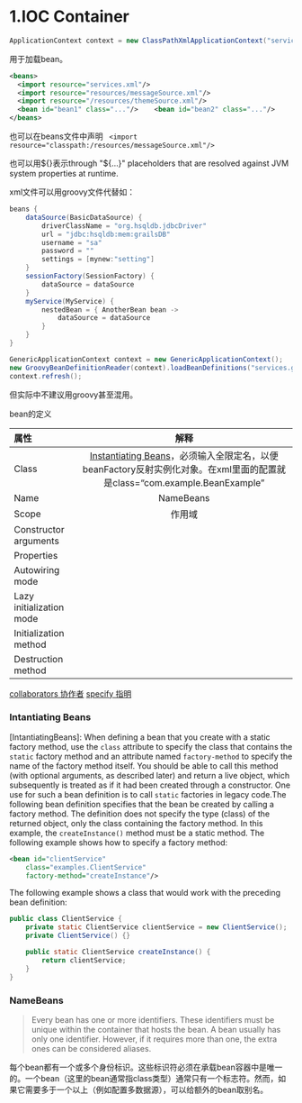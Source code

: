  1.IOC Container
====

```java
ApplicationContext context = new ClassPathXmlApplicationContext("services.xml", "daos.xml");
```

用于加载bean。

```xml
<beans>    
  <import resource="services.xml"/>    
  <import resource="resources/messageSource.xml"/>    
  <import resource="/resources/themeSource.xml"/>     
  <bean id="bean1" class="..."/>    <bean id="bean2" class="..."/> 
</beans>
```

也可以在beans文件中声明 ``` <import resource="classpath:/resources/messageSource.xml"/>```

也可以用${}表示through "${…}" placeholders that are resolved against JVM system properties at runtime.

xml文件可以用groovy文件代替如：

```groovy
beans {
    dataSource(BasicDataSource) {
        driverClassName = "org.hsqldb.jdbcDriver"
        url = "jdbc:hsqldb:mem:grailsDB"
        username = "sa"
        password = ""
        settings = [mynew:"setting"]
    }
    sessionFactory(SessionFactory) {
        dataSource = dataSource
    }
    myService(MyService) {
        nestedBean = { AnotherBean bean ->
            dataSource = dataSource
        }
    }
}
```

```java
GenericApplicationContext context = new GenericApplicationContext();
new GroovyBeanDefinitionReader(context).loadBeanDefinitions("services.groovy","daos.groovy");
context.refresh();
```
但实际中不建议用groovy甚至混用。

bean的定义

| 属性 | 解释 |
|:---|:---:|
| Class | [Instantiating Beans](https://docs.spring.io/spring/docs/5.2.1.RELEASE/spring-framework-reference/core.html#beans-factory-class)，必须输入全限定名，以便beanFactory反射实例化对象。在xml里面的配置就是class=“com.example.BeanExample” |
| Name |NameBeans|
| Scope |作用域|
| Constructor arguments ||
| Properties ||
| Autowiring mode ||
| Lazy initialization mode ||
| Initialization method | |
| Destruction method | |









<u>collaborators	协作者</u>
<u>specify	指明</u>

### Intantiating Beans 
[IntantiatingBeans]:	When defining a bean that you create with a static factory method, use the `class` attribute to specify the class that contains the `static` factory method and an attribute named `factory-method` to specify the name of the factory method itself. You should be able to call this method (with optional arguments, as described later) and return a live object, which subsequently is treated as if it had been created through a constructor. One use for such a bean definition is to call `static` factories in legacy code.The following bean definition specifies that the bean be created by calling a factory method. The definition does not specify the type (class) of the returned object, only the class containing the factory method. In this example, the `createInstance()` method must be a static method. The following example shows how to specify a factory method:

```xml
<bean id="clientService"
    class="examples.ClientService"
    factory-method="createInstance"/>
```

The following example shows a class that would work with the preceding bean definition:

```java
public class ClientService {
    private static ClientService clientService = new ClientService();
    private ClientService() {}

    public static ClientService createInstance() {
        return clientService;
    }
}
```
### NameBeans

> Every bean has one or more identifiers. These identifiers must be unique within the container that hosts the bean. A bean usually has only one identifier. However, if it requires more than one, the extra ones can be considered aliases.

每个bean都有一个或多个身份标识。这些标识符必须在承载bean容器中是唯一的。一个bean（这里的bean通常指class类型）通常只有一个标志符。然而，如果它需要多于一个以上（例如配置多数据源），可以给额外的bean取别名。

